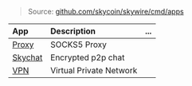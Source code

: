 
> Source: [github.com/skycoin/skywire/cmd/apps](https://github.com/skycoin/skywire/tree/master/cmd/apps)

|App|Description|...|
|:--|:--|:--|
|[Proxy](proxy.md)|SOCKS5 Proxy||
|[Skychat](skychat.md)|Encrypted p2p chat||
|[VPN](vpn.md)|Virtual Private Network||